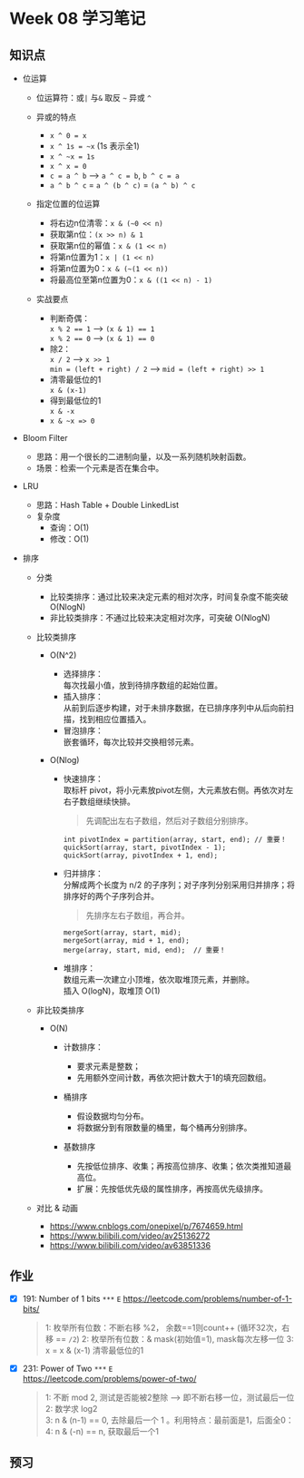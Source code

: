# Week 08 学习笔记


## 知识点


- 位运算
  - 位运算符：或`|`  与`&` 取反 `~` 异或 `^` 
  - 异或的特点
    - `x ^ 0 = x`
    - `x ^ 1s = ~x` (1s 表示全1)
    - `x ^ ~x = 1s`
    - `x ^ x = 0`
    - `c = a ^ b` --> `a ^ c = b`, `b ^ c = a`
    - `a ^ b ^ c` = `a ^ (b ^ c)` = `(a ^ b) ^ c`
    
  - 指定位置的位运算
    - 将右边n位清零：`x & (~0 << n)`
    - 获取第n位：`(x >> n) & 1`
    - 获取第n位的幂值：`x & (1 << n)`
    - 将第n位置为1：`x | (1 << n)`
    - 将第n位置为0：`x & (~(1 << n))`
    - 将最高位至第n位置为0：`x & ((1 << n) - 1)`

  - 实战要点
    - 判断奇偶：  
       `x % 2 == 1` --> `(x & 1) == 1`  
       `x % 2 == 0` --> `(x & 1) == 0`
    - 除2：  
       `x / 2` --> `x >> 1`   
       `min = (left + right) / 2` --> `mid = (left + right) >> 1`
    - 清零最低位的1  
       `x & (x-1)`  
    - 得到最低位的1  
       `x & -x`
    - `x & ~x => 0`

- Bloom Filter
  - 思路：用一个很长的二进制向量，以及一系列随机映射函数。
  - 场景：检索一个元素是否在集合中。
  
- LRU
  - 思路：Hash Table + Double LinkedList  
  - 复杂度
    - 查询：O(1)
    - 修改：O(1)
  
- 排序 
  - 分类
    - 比较类排序：通过比较来决定元素的相对次序，时间复杂度不能突破 O(NlogN)
    - 非比较类排序：不通过比较来决定相对次序，可突破 O(NlogN)
    
  - 比较类排序
    - O(N^2)
        - 选择排序：  
        每次找最小值，放到待排序数组的起始位置。
        - 插入排序：  
        从前到后逐步构建，对于未排序数据，在已排序序列中从后向前扫描，找到相应位置插入。
        - 冒泡排序：  
        嵌套循环，每次比较并交换相邻元素。
        
    - O(Nlog)  
        - 快速排序：  
        取标杆 pivot，将小元素放pivot左侧，大元素放右侧。再依次对左右子数组继续快排。
            > 先调配出左右子数组，然后对子数组分别排序。
            ```
            int pivotIndex = partition(array, start, end); // 重要！
            quickSort(array, start, pivotIndex - 1);
            quickSort(array, pivotIndex + 1, end);
            ```  
        - 归并排序：  
        分解成两个长度为 n/2 的子序列；对子序列分别采用归并排序；将排序好的两个子序列合并。
            > 先排序左右子数组，再合并。
            ```
            mergeSort(array, start, mid);
            mergeSort(array, mid + 1, end);
            merge(array, start, mid, end);  // 重要！
            ``` 
         - 堆排序：  
         数组元素一次建立小顶堆，依次取堆顶元素，并删除。  
         插入 O(logN)，取堆顶 O(1)
         
  - 非比较类排序
    - O(N)
        - 计数排序：  
            - 要求元素是整数；  
            - 先用额外空间计数，再依次把计数大于1的填充回数组。
        
        - 桶排序
            - 假设数据均匀分布。
            - 将数据分到有限数量的桶里，每个桶再分别排序。
        
        - 基数排序  
            - 先按低位排序、收集；再按高位排序、收集；依次类推知道最高位。
            - 扩展：先按低优先级的属性排序，再按高优先级排序。
  
  - 对比 & 动画
    - https://www.cnblogs.com/onepixel/p/7674659.html   
    - https://www.bilibili.com/video/av25136272  
    - https://www.bilibili.com/video/av63851336


## 作业

- [x] 191: Number of 1 bits `***` `E`
https://leetcode.com/problems/number-of-1-bits/
  > 1: 枚举所有位数：不断右移 %2， 余数==1则count++ (循环32次，右移 == `/2`)
  > 2: 枚举所有位数：& mask(初始值=1), mask每次左移一位
  > 3: x = x & (x-1) 清零最低位的1

- [x] 231: Power of Two `***` `E`  
https://leetcode.com/problems/power-of-two/    
  > 1: 不断 mod 2, 测试是否能被2整除 --> 即不断右移一位，测试最后一位   
  > 2: 数学求 log2     
  > 3: n & (n-1) == 0, 去除最后一个 1 。利用特点：最前面是1，后面全0：
  > 4: n & (-n) == n, 获取最后一个1  
 
 
## 预习








